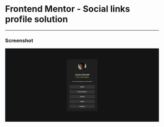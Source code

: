 # Frontend Mentor - Social links profile solution

---

### Screenshot

![alt text](assets/images/preview.png)